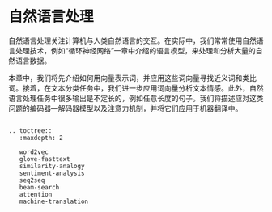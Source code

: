 # 自然语言处理

自然语言处理关注计算机与人类自然语言的交互。在实际中，我们常常使用自然语言处理技术，例如“循环神经网络”一章中介绍的语言模型，来处理和分析大量的自然语言数据。

本章中，我们将先介绍如何用向量表示词，并应用这些词向量寻找近义词和类比词。接着，在文本分类任务中，我们进一步应用词向量分析文本情感。此外，自然语言处理任务中很多输出是不定长的，例如任意长度的句子。我们将描述应对这类问题的编码器—解码器模型以及注意力机制，并将它们应用于机器翻译中。

```eval_rst

.. toctree::
   :maxdepth: 2

   word2vec
   glove-fasttext
   similarity-analogy
   sentiment-analysis
   seq2seq
   beam-search
   attention
   machine-translation
```
